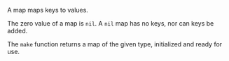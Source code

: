 


A map maps keys to values.

The zero value of a map is `nil`.
A `nil` map has no keys, nor can keys be added.

The `make` function returns a map of the given type,
initialized and ready for use.

